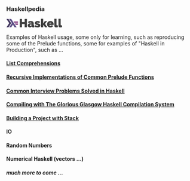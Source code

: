 ### Haskellpedia 

<img src="./src/haskell_logo.svg" width="150">

Examples of Haskell usage, some only for learning, such as reproducing some of the Prelude functions, some for examples of "Haskell in Production", such as ... 

#### [List Comprehensions](src/list\_comps/list\_comprehensions.md)  

#### [Recursive Implementations of Common Prelude Functions](src/prelude\_funcs/prelude_funcs.md)

#### [Common Interview Problems Solved in Haskell](src/interview\_probs/interview\_problems.md)  

#### [Compiling with The Glorious Glasgow Haskell Compilation System](src/ghc/ghc.md)  

#### [Building a Project with Stack](src/using_stack/stack.md)  


#### IO

#### Random Numbers

#### Numerical Haskell (vectors ...)

##### much more to come ...

